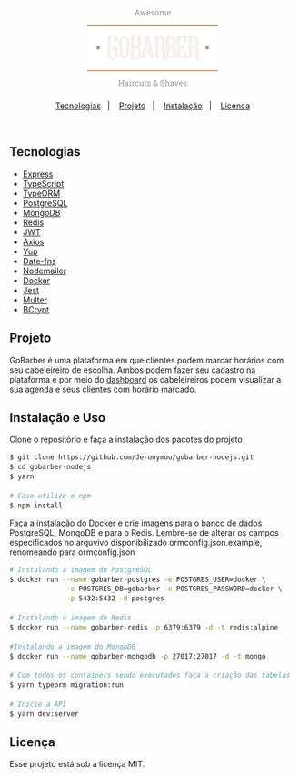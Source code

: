 <h1 align="center">
    <img alt="GoBarber" title="GoBarber" src=".github/Logo.png" />
</h1>

<p align="center">
  <a href="#-tecnologias">Tecnologias</a>&nbsp;&nbsp;&nbsp;|&nbsp;&nbsp;&nbsp;
  <a href="#-projeto">Projeto</a>&nbsp;&nbsp;&nbsp;|&nbsp;&nbsp;&nbsp;
  <a href="#-projeto">Instalação</a>&nbsp;&nbsp;&nbsp;|&nbsp;&nbsp;&nbsp;
  <a href="#memo-licença">Licença</a>
</p>

<br>

<!-- <p align="center">
  <img alt="Proffy" src=".github/proffy.png" width="100%">
</p> -->

## Tecnologias

- [Express](https://expressjs.com/)
- [TypeScript](https://www.typescriptlang.org/)
- [TypeORM](https://typeorm.io/)
- [PostgreSQL](https://www.postgresql.org/)
- [MongoDB](https://www.mongodb.com/)
- [Redis](https://redis.io/)
- [JWT](https://jwt.io/)
- [Axios](https://github.com/axios/axios)
- [Yup](https://github.com/jquense/yup)
- [Date-fns](https://date-fns.org/)
- [Nodemailer](https://nodemailer.com/)
- [Docker](https://www.docker.com/)
- [Jest](https://jestjs.io/)
- [Multer](https://www.npmjs.com/package/multer)
- [BCrypt](https://www.npmjs.com/package/bcrypt)

## Projeto

GoBarber é uma plataforma em que clientes podem marcar horários com seu cabeleireiro de escolha. Ambos podem fazer seu cadastro na plataforma e por meio do <a href="https://github.com/Jeronymoo/gobarber-react">dashboard</a> os cabeleireiros podem visualizar a sua agenda e seus clientes com horário marcado.

## Instalação e Uso

Clone o repositório e faça a instalação dos pacotes do projeto
```bash
$ git clone https://github.com/Jeronymoo/gobarber-nodejs.git
$ cd gobarber-nodejs
$ yarn

# Caso utilize o npm
$ npm install
```
Faça a instalação do <a href="https://www.docker.com/">Docker</a> e crie imagens para o banco de dados PostgreSQL, MongoDB e para o Redis. Lembre-se de alterar os campos especificados no arquvivo disponibilizado ormconfig.json.example, renomeando para ormconfig.json

```bash
# Instalando a imagem do PostgreSQL
$ docker run --name gobarber-postgres -e POSTGRES_USER=docker \
              -e POSTGRES_DB=gobarber -e POSTGRES_PASSWORD=docker \
              -p 5432:5432 -d postgres

# Instalando a imagem do Redis
$ docker run --name gobarber-redis -p 6379:6379 -d -t redis:alpine

#Instalando a imagem do MongoDB
$ docker run --name gobarber-mongodb -p 27017:27017 -d -t mongo

# Com todos os containers sendo executados faça a criação das tabelas
$ yarn typeorm migration:run

# Inicie a API
$ yarn dev:server
```

## Licença

Esse projeto está sob a licença MIT.
